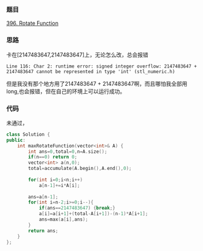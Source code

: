 ### 题目
[396. Rotate Function](https://leetcode-cn.com/problems/rotate-function/)
### 思路
卡在[2147483647,2147483647]上，无论怎么改，总会报错

```Line 116: Char 2: runtime error: signed integer overflow: 2147483647 + 2147483647 cannot be represented in type 'int' (stl_numeric.h)```

但是我没有那个地方用了2147483647 + 2147483647啊，而且哪怕我全部用long,也会报错，但在自己的环境上可以运行成功。
### 代码
未通过，
```c++
class Solution {
public:
    int maxRotateFunction(vector<int>& A) {
        int ans=0,total=0,n=A.size();
        if(n==0) return 0;
        vector<int> a(n,0);
        total=accumulate(A.begin(),A.end(),0);
        
        for(int i=0;i<n;i++)
            a[n-1]+=i*A[i];
        
        ans=a[n-1];
        for(int i=n-2;i>=0;i--){
            if(ans==2147483647) {break;}
            a[i]=a[i+1]+(total-A[i+1])-(n-1)*A[i+1];
            ans=max(a[i],ans);
        }
        return ans;
    }
};
```
